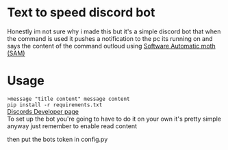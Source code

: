 # Text to speed discord bot

Honestly im not sure why i made this but it's a simple discord bot that when the command is used it pushes a notification to the pc its running on and says the content 
of the command outloud using [Software Automatic moth (SAM)](https://discordier.github.io/sam/)

# Usage
`>message "title content" message content`<br>
`pip install -r requirements.txt`<br>
[Discords Developer page](https://discord.com/developers/applications)<br>
To set up the bot you're going to have to do it on your own it's pretty simple anyway just remember to enable read content

then put the bots token in config.py

